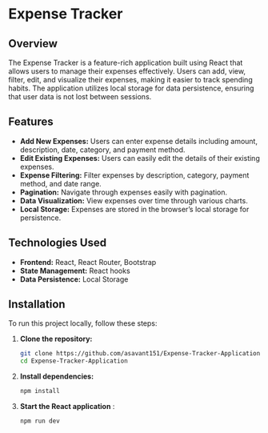 # Expense Tracker

## Overview

The Expense Tracker is a feature-rich application built using React that allows users to manage their expenses effectively. Users can add, view, filter, edit, and visualize their expenses, making it easier to track spending habits. The application utilizes local storage for data persistence, ensuring that user data is not lost between sessions.

## Features

- **Add New Expenses:** Users can enter expense details including amount, description, date, category, and payment method.
- **Edit Existing Expenses:** Users can easily edit the details of their existing expenses.
- **Expense Filtering:** Filter expenses by description, category, payment method, and date range.
- **Pagination:** Navigate through expenses easily with pagination.
- **Data Visualization:** View expenses over time through various charts.
- **Local Storage:** Expenses are stored in the browser’s local storage for persistence.

## Technologies Used

- **Frontend:** React, React Router, Bootstrap
- **State Management:** React hooks
- **Data Persistence:** Local Storage

## Installation

To run this project locally, follow these steps:

1. **Clone the repository:**

   ```bash
   git clone https://github.com/asavant151/Expense-Tracker-Application
   cd Expense-Tracker-Application
   ```

2. **Install dependencies:**

    ```bash
    npm install
    ```

3. **Start the React application** :

    ```bash
    npm run dev
    ```
